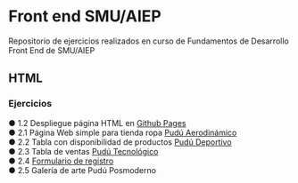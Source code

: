 # Front end SMU/AIEP
Repositorio de ejercicios realizados en curso de Fundamentos de Desarrollo Front End de SMU/AIEP
<h2> HTML </h2>
<h3>Ejercicios</h3>
● 1.2 Despliegue página HTML en <a href="https://poipurin.github.io/FrontEndSMU-AIEP/1.2DespliegueHTML/index.html">Github Pages</a><br>
● 2.1 Página Web simple para tienda ropa  <a href="https://poipurin.github.io/FrontEndSMU-AIEP/2.1P%C3%A1gina_web_simple_para_tienda_de_ropa/index.html">Pudú Aerodinámico </a><br>
● 2.2 Tabla con disponibilidad de productos <a href="https://poipurin.github.io/FrontEndSMU-AIEP/2.2Tabla_de_productos/index.html">Pudú Deportivo</a><br>
● 2.3 Tabla de ventas <a href="https://poipurin.github.io/FrontEndSMU-AIEP/2.3Tabla_ventas/index.html">Pudú Tecnológico</a><br>
● 2.4 <a href="https://poipurin.github.io/FrontEndSMU-AIEP/2.4Formulario_Registro/index.html">Formulario de registro</a><br>
● 2.5 Galería de arte Pudú Posmoderno<br>
